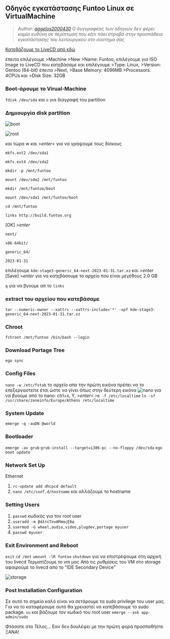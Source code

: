 ## Οδηγός εγκατάστασης Funtoo Linux σε VirtualMachine

> _*Author: [aggelos2000430](https://github.com/aggelos2000430)
Ο συγγραφέας των οδηγιών δεν φέρει καμία ευθύνη σε περίπτωση που κάτι πάει στραβά στην προσπάθεια εγκατάστασης του λειτουργικού στο σύστημα σας*_

[Κατεβάζουμε το LiveCD από εδώ](https://www.funtoo.org/Funtoo:New_Install_Experience/LiveCD/Releases/20221229-0411)

έπειτα επιλέγουμε >Machine >New >Name: Funtoo, επιλέγουμε για ISO Image το LiveCD που κατεβάσαμε και επιλέγουμε >Type: Linux, >Version: Gentoo (64-bit) 
έπειτα >Next, >Base Memory: 4096MB >Processors: 4CPUs και >Disk Size: 32GB

### Boot-άρουμε το Virual-Machine
`fdisk /dev/sda` και  `o` για διαγραφή του partition

### Δημιουργία disk partition
![boot](https://user-images.githubusercontent.com/73399706/220938466-085afbde-001a-4ed1-b14f-531ae599630a.png)</br>

![root](https://user-images.githubusercontent.com/73399706/220939508-77b397c8-e737-4398-8618-2fe2c67f5758.png)

και τώρα w και >_*enter*_< για να γράψουμε τους δίσκους

`mkfs.ext2 /dev/sda1`

`mkfs.ext4 /dev/sda2`

`mkdir -p /mnt/funtoo`

`mount /dev/sda2 /mnt/funtoo`

`mkdir /mnt/funtoo/boot`

`mount /dev/sda1 /mnt/funtoo/boot`

`cd /mnt/funtoo`

`links http://build.funtoo.org`

[ΟΚ] >_*enter*_

`next/`

`x86-64bit/`

`generic_64/`

`2023-01-31`

επιλέγουμε `kde-stage3-generic_64-next-2023-01-31.tar.xz` 
και >_*enter*_ [Save] >_*enter*_ για να κατεβάσουμε το αρχείο που είναι μεγέθους 2.0 GB

`q` για να βγούμε απ το `links`

### extract του αρχείου που κατεβάσαμε
`tar --numeric-owner --xattrs --xattrs-include='*' -xpf kde-stage3-generic_64-next-2023-01-31.tar.xz` 

### Chroot
`fchroot /mnt/funtoo /bin/bash --login`

### Download Portage Tree
`ego sync`

### Config Files
`nano -w /etc/fstab` το αρχείο απο την πρώτη εικόνα πρέπει να το επεξεργαστείτε έτσι ώστε να γίνει όπως στην δεύτερη εικόνα 
![nano](https://user-images.githubusercontent.com/92797427/220631516-af10a8cb-74e7-4649-a08b-3b302df7e787.png)
για να βγούμε από το nano: ctrl+x, Y, >_*enter*_<
`rm -f /etc/localtime`
`ln -sf /usr/share/zoneinfo/Europe/Athens /etc/localtime`


### System Update
`emerge -q -auDN @world`

### Bootloader
`emerge -av grub`
`grub-install --target=i386-pc --no-floppy /dev/sda`
`ego boot update`

### Network Set Up 
Ethernet
1. `rc-update add dhcpcd default`
2. `nano /etc/conf.d/hostname` και αλλάζουμε το hostname

### Setting Users
1. `passwd` κωδικός για τον root user
2. `useradd -m βάλτεΤονΑΜσαςΕδώ`
4. `usermod -G wheel,audio,video,plugdev,portage myuser`
5. `passwd myuser`

### Exit Environment and Reboot
`exit`
`cd /mnt`
`umount -lR funtoo`
`shutdown` για να επιστρέψουμε στη αρχική του livecd
Τερματίζουμε το vm μας
Από τις ρυθμίσεις του VM στο storage αφαιρούμε το livecd απο το "IDE Secondary Device" 

![storage](https://user-images.githubusercontent.com/77148351/220625668-b513b877-5100-4a39-9ea5-91a11079226d.png)

### Post Installation Configuration
Σε αυτό το σημείο καλό είναι να σετάρουμε τα sudo privilege του user μας.
Για να το καταφέρουμε αυτό θα χρειαστεί να κατεβάσουμε το sudo package.
`su` και βάζουμε τον κωδικό του root user
`emerge --ask app-admin/sudo`

Φτάσατε στο Τέλος...
Εαν δεν δουλέψει με την πρώτη φορά προσπαθήστε ΞΑΝΑ! 
